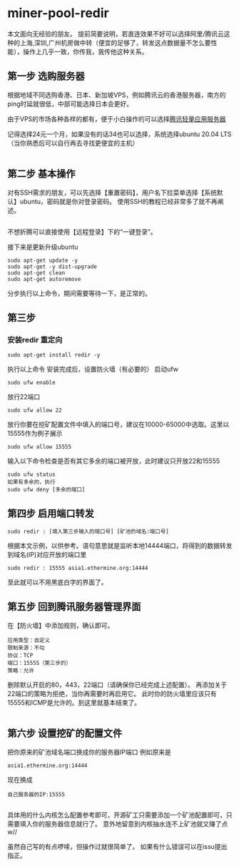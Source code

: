 # miner-pool-redir
本文面向无经验的朋友。
提前简要说明，若直连效果不好可以选择阿里/腾讯云这种的上海,深圳,广州机房做中转（便宜的足够了，转发这点数据量不怎么要性能），操作上几乎一致，你传我，我传他这种关系。

## 第一步 选购服务器
根据地域不同选购香港、日本、新加坡VPS，例如腾讯云的香港服务器，南方的ping时延就很低，中部可能选择日本会更好。

由于VPS的市场各种各样的都有，便于小白操作的可以选择<a href="https://cloud.tencent.com/product/lighthouse" target="_blank">腾讯轻量应用服务器</a>

记得选择24元一个月，如果没有的话34也可以选择，系统选择ubuntu 20.04 LTS
（当你熟悉后可以自行再去寻找更便宜的主机）

<center><img src="https://github.com/HakozakiSerikaP/miner-pool-redir/blob/main/imgae/tencentcloud.png" alt=""></center>

## 第二步 基本操作
对有SSH需求的朋友，可以先选择【重置密码】，用户名下拉菜单选择【系统默认】ubuntu，密码就是你对登录密码。
使用SSH的教程已经非常多了就不再阐述。

<center><img src="https://github.com/HakozakiSerikaP/miner-pool-redir/blob/main/imgae/tencent_set.png" alt=""></center>

不想折腾可以直接使用【远程登录】下的“一键登录”。

接下来是更新升级ubuntu
```
sudo apt-get update -y
sudo apt-get -y dist-upgrade
sudo apt-get clean
sudo apt-get autoremove
```
分步执行以上命令，期间需要等待一下，是正常的。
## 第三步 
### 安装redir 重定向
```
sudo apt-get install redir -y
```
执行以上命令
安装完成后，设置防火墙（有必要的）
启动ufw
```
sudo ufw enable
```
放行22端口
```
sudo ufw allow 22
```
放行你要在挖矿配置文件中填入的端口号，建议在10000-65000中选取。这里以15555作为例子展示
```
sudo ufw allow 15555
```
输入以下命令检查是否有其它多余的端口被开放，此时建议只开放22和15555
```
sudo ufw status
如果有多余的，执行
sudo ufw deny [多余的端口]
```
## 第四步 启用端口转发
```
sudo redir : [填入第三步输入的端口号] [矿池的域名:端口号]
```
根据本文示例，以供参考。语句意思就是监听本地14444端口，将得到的数据转发到域名(IP)对应开放的端口里
```
sudo redir : 15555 asia1.ethermine.org:14444
```
至此就可以不用黑底白字的界面了。
## 第五步 回到腾讯服务器管理界面
在【防火墙】中添加规则，确认即可。
```
应用类型：自定义
限制来源：不勾
协议：TCP
端口：15555（第三步的）
策略：允许
```
删除默认开启的80，443，22端口（请确保你已经完成上述配置）。
再添加关于22端口的策略为拒绝，当你再需要时再启用它。
此时你的防火墙里应该只有15555和ICMP是允许的。到这里就基本结束了。

<center><img src="https://github.com/HakozakiSerikaP/miner-pool-redir/blob/main/imgae/tencent_fw.png" alt=""></center>

## 第六步 设置挖矿的配置文件
把你原来的矿池域名端口换成你的服务器IP端口
例如原来是
```
asia1.ethermine.org:14444
```
现在换成
```
自己服务器的IP:15555
```

<center><img src="https://github.com/HakozakiSerikaP/miner-pool-redir/blob/main/imgae/miner.png" alt=""></center>

具体用的什么内核怎么配置参考即可，开源矿工只需要添加一个矿池配置即可，只需要填入你的服务器信息就行了。
意外地留意到内核抽水连不上矿池就又赚了点w//

虽然自己写的有点啰嗦，但操作过就很简单了。 如果有什么错误可以在issu提出指正。
